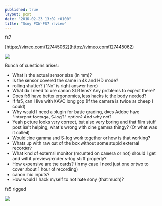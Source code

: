 ```yaml
---
published: true
layout: post
date: "2016-02-23 13:09 +0100"
title: "Sony PXW-FS7 review"
---
```




fs7

[https://vimeo.com/127445062](https://vimeo.com/127445062)

![](http://static.bhphoto.com/images/images500x500/sony_pxw_fs7_compact_4k_xdcam_with_1411575619000_1082825.jpg)

Bunch of questions arises:

- What is the actual sensor size (in mm)?
- Is the sensor covered the same in 4k and HD mode?
- rolling shutter? ("No" is right answer here)
- What do I need to use canon SLR lens? Any problems to expect there?
- Does fs5 have better ergonomics, less hacks to the body needed? 
- If fs5, can I live with XAVC long gop (If the camera is twice as cheep I could)
- Why would I need a plugin for basic grading, does Adobe have "interpret footage, S-log3" option? And why not?
- Yeah picture looks very correct, but also very boring and that film stuff post isn't helping, what's wrong with cine gamma thingy? (Or what was it called)
- Would cine gamma and S-log work together or how is that working?
- Whats up with raw out of the box without some stupid external recorder?
- What kind of external monitor (mounted on camera or not) should I get and will it preview/render s-log stuff properly?
- How expensive are the cards? (In my case I need just one or two to cover about 1 hour of recording)
- canon mic inputs?
- How would I hack myself to not hate sony (that much)?

fs5 rigged

![](http://www.newsshooter.com/wp-content/uploads/2015/11/IMG_0190-600x468.jpg)
